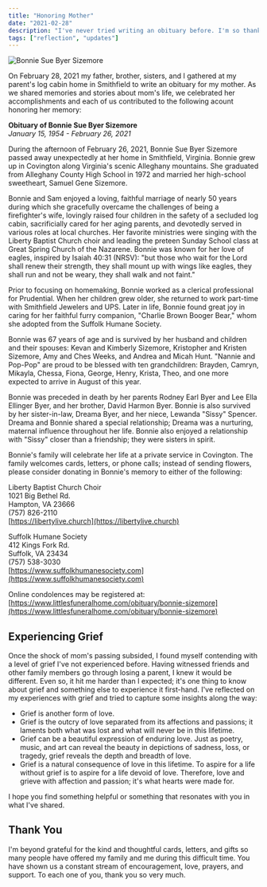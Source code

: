 ```yaml
---
title: "Honoring Mother"
date: "2021-02-28"
description: "I've never tried writing an obituary before. I'm so thankful I had my father, brother, and sisters there to collaborate with as we shared memories and stories about mom's life."
tags: ["reflection", "updates"]
---
```


![Bonnie Sue Byer Sizemore](https://kmsmedia.kevansizemore.com/image/2021-02-28_honoring_mother.png)

On February 28, 2021 my father, brother, sisters, and I gathered at my parent's log cabin home in Smithfield to write an obituary for my mother. As we shared memories and stories about mom's life, we celebrated her accomplishments and each of us contributed to the following acount honoring her memory:

**Obituary of Bonnie Sue Byer Sizemore**   
*January 15, 1954 - February 26, 2021*

During the afternoon of February 26, 2021, Bonnie Sue Byer Sizemore passed away unexpectedly at her home in Smithfield, Virginia. Bonnie grew up in Covington along Virginia's scenic Alleghany mountains. She graduated from Alleghany County High School in 1972 and married her high-school sweetheart, Samuel Gene Sizemore.

Bonnie and Sam enjoyed a loving, faithful marriage of nearly 50 years during which she gracefully overcame the challenges of being a firefighter's wife, lovingly raised four children in the safety of a secluded log cabin, sacrificially cared for her aging parents, and devotedly served in various roles at local churches. Her favorite ministries were singing with the Liberty Baptist Church choir and leading the preteen Sunday School class at Great Spring Church of the Nazarene. Bonnie was known for her love of eagles, inspired by Isaiah 40:31 (NRSV): "but those who wait for the Lord shall renew their strength, they shall mount up with wings like eagles, they shall run and not be weary, they shall walk and not faint."

Prior to focusing on homemaking, Bonnie worked as a clerical professional for Prudential. When her children grew older, she returned to work part-time with Smithfield Jewelers and UPS. Later in life, Bonnie found great joy in caring for her faithful furry companion, "Charlie Brown Booger Bear," whom she adopted from the Suffolk Humane Society.

Bonnie was 67 years of age and is survived by her husband and children and their spouses: Kevan and Kimberly Sizemore, Kristopher and Kristen Sizemore, Amy and Ches Weeks, and Andrea and Micah Hunt. "Nannie and Pop-Pop" are proud to be blessed with ten grandchildren: Brayden, Camryn, Mikayla, Chessa, Fiona, George, Henry, Krista, Theo, and one more expected to arrive in August of this year.

Bonnie was preceded in death by her parents Rodney Earl Byer and Lee Ella Ellinger Byer, and her brother, David Harmon Byer. Bonnie is also survived by her sister-in-law, Dreama Byer, and her niece, Lewanda "Sissy" Spencer. Dreama and Bonnie shared a special relationship; Dreama was a nurturing, maternal influence throughout her life. Bonnie also enjoyed a relationship with "Sissy" closer than a friendship; they were sisters in spirit. 

Bonnie's family will celebrate her life at a private service in Covington. The family welcomes cards, letters, or phone calls; instead of sending flowers, please consider donating in Bonnie's memory to either of the following: 

Liberty Baptist Church Choir   
1021 Big Bethel Rd.   
Hampton, VA 23666   
(757) 826-2110   
[https://libertylive.church](https://libertylive.church)

Suffolk Humane Society   
412 Kings Fork Rd.   
Suffolk, VA 23434   
(757) 538-3030   
[https://www.suffolkhumanesociety.com](https://www.suffolkhumanesociety.com)

Online condolences may be registered at: [https://www.littlesfuneralhome.com/obituary/bonnie-sizemore](https://www.littlesfuneralhome.com/obituary/bonnie-sizemore)

## Experiencing Grief

Once the shock of mom's passing subsided, I found myself contending with a level of grief I've not experienced before. Having witnessed friends and other family members go through losing a parent, I knew it would be different. Even so, it hit me harder than I expected; it's one thing to know about grief and something else to experience it first-hand. I've reflected on my experiences with grief and tried to capture some insights along the way:

- Grief is another form of love.
- Grief is the outcry of love separated from its affections and passions; it laments both what was lost and what will never be in this lifetime.
- Grief can be a beautiful expression of enduring love. Just as poetry, music, and art can reveal the beauty in depictions of sadness, loss, or tragedy, grief reveals the depth and breadth of love.
- Grief is a natural consequence of love in this lifetime. To aspire for a life without grief is to aspire for a life devoid of love. Therefore, love and grieve with affection and passion; it's what hearts were made for.

I hope you find something helpful or something that resonates with you in what I've shared.

## Thank You

I'm beyond grateful for the kind and thoughtful cards, letters, and gifts so many people have offered my family and me during this difficult time. You have shown us a constant stream of encouragement, love, prayers, and support. To each one of you, thank you so very much.
